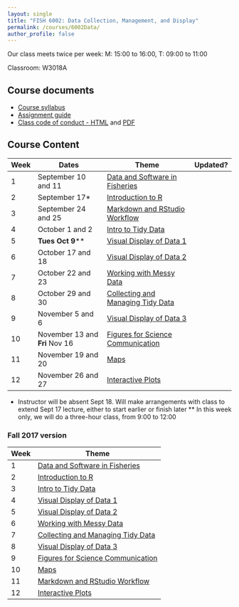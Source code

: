 ```yaml
---
layout: single
title: "FISH 6002: Data Collection, Management, and Display"
permalink: /courses/6002Data/
author_profile: false
---
```


Our class meets twice per week:
M: 15:00 to 16:00, T: 09:00 to 11:00

Classroom: W3018A

## Course documents 
- [Course syllabus](/courses/6002Data/6002Syllabus/)
- [Assignment guide](/courses/6002Data/6002Assignmentguide/) 
- [Class code of conduct - HTML](/courses/coursesCodeofConduct/) and [PDF](/assets/images/FISHCodeofConduct.pdf)

## Course Content

| **Week**  | **Dates**  | **Theme**  |  **Updated?** | 
|-----------|------------|-------------|-------|
| 1         | September 10 and 11  | [Data and Software in Fisheries](/courses/6002Data/6002Week1/)|
|2| September 17* | [Introduction to R](/courses/6002Data/6002Week2/) |
|3| September 24 and 25 | [Markdown and RStudio Workflow](/courses/6002Data/6002Week11) |
|4| October 1 and 2 | [Intro to Tidy Data](/courses/6002Data/6002Week3/) |
|5| **Tues Oct 9**** | [Visual Display of Data 1](/courses/6002Data/6002Week4/) |
|6| October 17 and 18 | [Visual Display of Data 2](/courses/6002Data/6002Week5/) |
|7| October 22 and 23 | [Working with Messy Data](/courses/6002Data/6002Week6) |
|8| October 29 and 30 | [Collecting and Managing Tidy Data](/courses/6002Data/6002Week7) |
|9| November 5 and 6| [Visual Display of Data 3](/courses/6002Data/6002Week8) |
|10| November 13 and **Fri** Nov 16| [Figures for Science Communication](/courses/6002Data/6002Week9) |
|11| November 19 and 20  | [Maps](/courses/6002Data/6002Week10) |
|12| November 26 and 27| [Interactive Plots](/courses/6002Data/6002Week12) |

* Instructor will be absent Sept 18. Will make arrangements with class to extend Sept 17 lecture, either to start earlier or finish later
** In this week only, we will do a three-hour class, from 9:00 to 12:00

### Fall 2017 version
| **Week**  |  **Theme**  |
|-----------------------|-------|
| 1           | [Data and Software in Fisheries](/courses/6002Data/6002Week1/)|
|2| [Introduction to R](/courses/6002Data/6002Week2/) |
|3| [Intro to Tidy Data](/courses/6002Data/6002Week3/) |
|4|  [Visual Display of Data 1](/courses/6002Data/6002Week4/) |
|5| [Visual Display of Data 2](/courses/6002Data/6002Week5/) |
|6| [Working with Messy Data](/courses/6002Data/6002Week6) |
|7|  [Collecting and Managing Tidy Data](/courses/6002Data/6002Week7) |
|8|  [Visual Display of Data 3](/courses/6002Data/6002Week8) |
|9| [Figures for Science Communication](/courses/6002Data/6002Week9) |
|10| [Maps](/courses/6002Data/6002Week10) |
|11| [Markdown and RStudio Workflow](/courses/6002Data/6002Week11) |
|12|  [Interactive Plots](/courses/6002Data/6002Week12) |

